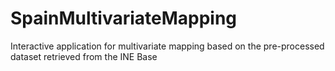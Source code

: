 # SpainMultivariateMapping
Interactive application for multivariate mapping based on the pre-processed dataset retrieved from the INE Base
